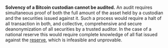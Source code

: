**Solvency of a Bitcoin custodian cannot be audited.** An audit requires simultaneous proof of both the full amount of the asset held by a custodian and the securities issued against it. Such a process would require a halt of all transaction in both, and collective, comprehensive and secure deanonymization of all securities by a trusted auditor. In the case of a national reserve this would require complete knowledge of all fiat issued against the [reserve](Reservation-Principle), which is infeasible and unprovable.